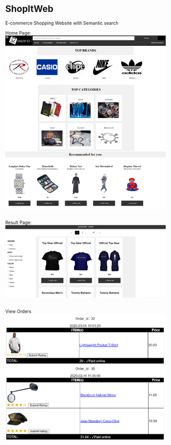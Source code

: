 # ShopItWeb

E-commerce Shopping Website with Semantic search

Home Page:
<img src="https://github.com/MohitSinghvi/ShopItWeb/blob/master/Screenshots/home.png?raw=true">
</br>
</br>

Result Page:
<img src="https://github.com/MohitSinghvi/ShopItWeb/blob/master/Screenshots/resultpage.PNG?raw=true">
</br>
</br>

View Orders
<img src="https://github.com/MohitSinghvi/ShopItWeb/blob/master/Screenshots/show_orders.PNG?raw=true">
